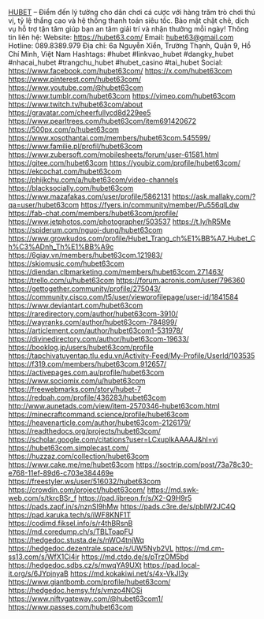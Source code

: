 <a href="https://hubet63.com/">HUBET</a> – Điểm đến lý tưởng cho dân chơi cá cược với hàng trăm trò chơi thú vị, tỷ lệ thắng cao và hệ thống thanh toán siêu tốc. Bảo mật chặt chẽ, dịch vụ hỗ trợ tận tâm giúp bạn an tâm giải trí và nhận thưởng mỗi ngày!
Thông tin liên hệ:
Website: <a href="https://hubet63.com/">https://hubet63.com/</a>
Email: hubet63@gmail.com
Hotline: 089.8389.979
Địa chỉ: 6a Nguyễn Xiển, Trường Thạnh, Quận 9, Hồ Chí Minh, Việt Nam
Hashtags: #hubet #linkvao_hubet #dangky_hubet #nhacai_hubet #trangchu_hubet #hubet_casino #tai_hubet
Social:
<a href="https://www.facebook.com/hubet63com/">https://www.facebook.com/hubet63com/</a>
<a href="https://x.com/hubet63com">https://x.com/hubet63com</a>
<a href="https://www.pinterest.com/hubet63com/">https://www.pinterest.com/hubet63com/</a>
<a href="https://www.youtube.com/@hubet63com">https://www.youtube.com/@hubet63com</a>
<a href="https://www.tumblr.com/hubet63com">https://www.tumblr.com/hubet63com</a>
<a href="https://vimeo.com/hubet63com">https://vimeo.com/hubet63com</a>
<a href="https://www.twitch.tv/hubet63com/about">https://www.twitch.tv/hubet63com/about</a>
<a href="https://gravatar.com/cheerfullycd8d229ee5">https://gravatar.com/cheerfullycd8d229ee5</a>
<a href="https://www.pearltrees.com/hubet63com/item691420672">https://www.pearltrees.com/hubet63com/item691420672</a>
<a href="https://500px.com/p/hubet63com">https://500px.com/p/hubet63com</a>
https://www.xosothantai.com/members/hubet63com.545599/
https://www.familie.pl/profil/hubet63com
https://www.zubersoft.com/mobilesheets/forum/user-61581.html
https://gitee.com/hubet63com
https://youbiz.com/profile/hubet63com/
https://ekcochat.com/hubet63com
https://phijkchu.com/a/hubet63com/video-channels
https://blacksocially.com/hubet63com
https://www.mazafakas.com/user/profile/5862131
https://ask.mallaky.com/?qa=user/hubet63com
https://fyers.in/community/member/Pu556qlLdw
https://fab-chat.com/members/hubet63com/profile/
https://www.jetphotos.com/photographer/503537
https://t.ly/hR5Me
https://spiderum.com/nguoi-dung/hubet63com
https://www.growkudos.com/profile/Hubet_Trang_ch%E1%BB%A7_Hubet_Ch%C3%ADnh_Th%E1%BB%A9c
https://6giay.vn/members/hubet63com.121983/
https://skiomusic.com/hubet63com
https://diendan.clbmarketing.com/members/hubet63com.271463/
https://trello.com/u/hubet63com
https://forum.acronis.com/user/796360
https://gettogether.community/profile/275043/
https://community.cisco.com/t5/user/viewprofilepage/user-id/1841584
https://www.deviantart.com/hubet63com
https://raredirectory.com/author/hubet63com-3910/
https://wayranks.com/author/hubet63com-784899/
https://articlement.com/author/hubet63com1-531978/
https://divinedirectory.com/author/hubet63com-19633/
https://booklog.jp/users/hubet63com/profile
https://tapchivatuyentap.tlu.edu.vn/Activity-Feed/My-Profile/UserId/103535
https://f319.com/members/hubet63com.912657/
https://activepages.com.au/profile/hubet63com
https://www.sociomix.com/u/hubet63com
https://freewebmarks.com/story/hubet-7
https://redpah.com/profile/436283/hubet63com
http://www.aunetads.com/view/item-2570346-hubet63com.html
https://minecraftcommand.science/profile/hubet63com
https://heavenarticle.com/author/hubet63com-2126179/
https://readthedocs.org/projects/hubet63com/
https://scholar.google.com/citations?user=LCxuplkAAAAJ&hl=vi
https://hubet63com.simplecast.com/
https://huzzaz.com/collection/hubet63com
https://www.cake.me/me/hubet63com
https://soctrip.com/post/73a78c30-e768-11ef-89d6-c703e384469e
https://freestyler.ws/user/516032/hubet63com
https://crowdin.com/project/hubet63com/
https://md.swk-web.com/s/tkrcBSr_f
https://pad.libreon.fr/s/X2-Q9H9r5
https://pads.zapf.in/s/nznSI9hMw
https://pads.c3re.de/s/pbIW2JC4Q
https://pad.karuka.tech/s/iWF8KNF1T
https://codimd.fiksel.info/s/r4thBRsnB
https://md.coredump.ch/s/TBLToapFU
https://hedgedoc.stusta.de/s/nWO4tnjWq
https://hedgedoc.dezentrale.space/s/UW5Nyb2VL
https://md.cm-ss13.com/s/WfX1Ci4ir
https://md.ctdo.de/s/pTrzOM5bd
https://hedgedoc.sdbs.cz/s/mwqYA9UXt
https://pad.local-it.org/s/6JYpjnyaB
https://md.kokakiwi.net/s/4x-VkJl3y
https://www.giantbomb.com/profile/hubet63com/
https://hedgedoc.hemsy.fr/s/vmzo4NOSi
https://www.niftygateway.com/@hubet63com1/
https://www.passes.com/hubet63com
